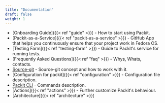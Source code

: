 ```yaml
---
title: "Documentation"
draft: false
weight: 1
---
```


* [Onboarding Guide]({{< ref "guide" >}}) - How to start using Packit.
* [Packit-as-a-Service]({{< ref "packit-as-a-service" >}}) - GitHub App that helps you continuously ensure that your project work in Fedora OS.
* [Testing Farm]({{< ref "testing-farm" >}}) - Guide to Packit's service for running tests.
* [Frequently Asked Questions]({{< ref "faq" >}}) - Whys, Whats, contacts.
* [Source-git](/docs/source-git/) - Source-git concept and how to work with it.
* [Configuration for packit]({{< ref "configuration" >}}) - Configuration file description.
* [Packit CLI](/docs/cli/) - Commands description.
* [Actions]({{< ref "actions" >}}) - Further customize Packit's behaviour.
* [Architecture]({{< ref "architecture" >}})
